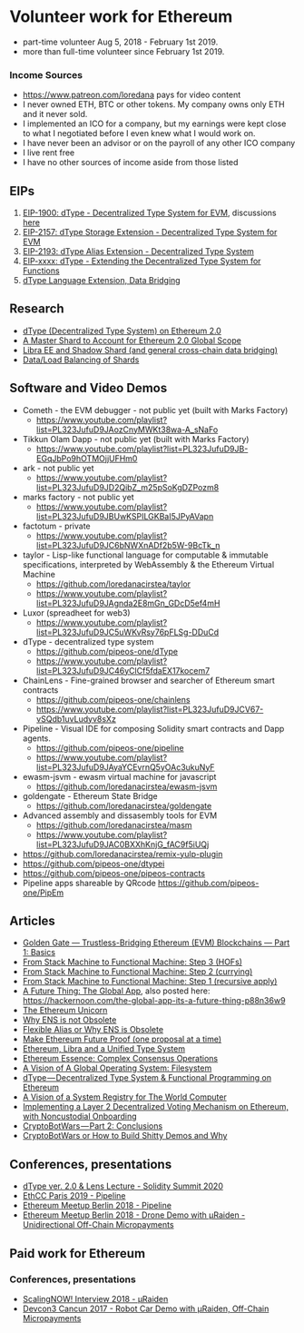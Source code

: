 # Volunteer work for Ethereum

- part-time volunteer Aug 5, 2018 - February 1st 2019.
- more than full-time volunteer since February 1st 2019.

### Income Sources
- https://www.patreon.com/loredana pays for video content
- I never owned ETH, BTC or other tokens. My company owns only ETH and it never sold.
- I implemented an ICO for a company, but my earnings were kept close to what I negotiated before I even knew what I would work on.
- I have never been an advisor or on the payroll of any other ICO company
- I live rent free
- I have no other sources of income aside from those listed

## EIPs

1. [EIP-1900: dType - Decentralized Type System for EVM](http://eips.ethereum.org/EIPS/eip-1900), discussions [here](https://github.com/ethereum/EIPs/issues/1882)
2. [EIP-2157: dType Storage Extension - Decentralized Type System for EVM](http://eips.ethereum.org/EIPS/eip-2157)
3. [EIP-2193: dType Alias Extension - Decentralized Type System](http://eips.ethereum.org/EIPS/eip-2193)
4. [EIP-xxxx: dType - Extending the Decentralized Type System for Functions](https://github.com/ethereum/EIPs/issues/1921)
5. [dType Language Extension, Data Bridging](https://github.com/loredanacirstea/EIPs/blob/d6fbbff5f1a1ecfa1eee6f8efa4ca3d896303e38/EIPS/eip-dtype_language.md)

## Research

- [dType (Decentralized Type System) on Ethereum 2.0](https://ethresear.ch/t/dtype-decentralized-type-system-on-ethereum-2-0/5721)
- [A Master Shard to Account for Ethereum 2.0 Global Scope](https://ethresear.ch/t/a-master-shard-to-account-for-ethereum-2-0-global-scope/5730)
- [Libra EE and Shadow Shard (and general cross-chain data bridging)](https://ethresear.ch/t/libra-ee-and-shadow-shard-and-general-cross-chain-data-bridging/5919)
- [Data/Load Balancing of Shards](https://ethresear.ch/t/data-load-balancing-of-shards/5961)

## Software and Video Demos
- Cometh - the EVM debugger - not public yet (built with Marks Factory)
   - https://www.youtube.com/playlist?list=PL323JufuD9JAozCnyMWKt38wa-A_sNaFo
- Tikkun Olam Dapp - not public yet (built with Marks Factory)
   - https://www.youtube.com/playlist?list=PL323JufuD9JB-EGqJbPo9hOTMOjjUFHm0
- ark - not public yet
   - https://www.youtube.com/playlist?list=PL323JufuD9JD2QibZ_m25pSoKgDZPozm8
- marks factory - not public yet 
    - https://www.youtube.com/playlist?list=PL323JufuD9JBUwKSPILGKBaI5JPyAVapn
- factotum - private
    - https://www.youtube.com/playlist?list=PL323JufuD9JC6bNWXnADf2b5W-9BcTk_n
- taylor - Lisp-like functional language for computable & immutable specifications, interpreted by WebAssembly & the Ethereum Virtual Machine 
    - https://github.com/loredanacirstea/taylor
    - https://www.youtube.com/playlist?list=PL323JufuD9JAgnda2E8mGn_GDcD5ef4mH
- Luxor (spreadheet for web3)
    - https://www.youtube.com/playlist?list=PL323JufuD9JC5uWKvRsy76pFLSg-DDuCd
- dType - decentralized type system
    - https://github.com/pipeos-one/dType
    - https://www.youtube.com/playlist?list=PL323JufuD9JC46yClCf5fdaEX17kocem7
- ChainLens - Fine-grained browser and searcher of Ethereum smart contracts
    - https://github.com/pipeos-one/chainlens 
    - https://www.youtube.com/playlist?list=PL323JufuD9JCV67-vSQdb1uvLudyv8sXz
- Pipeline - Visual IDE for composing Solidity smart contracts and Dapp agents.
    - https://github.com/pipeos-one/pipeline 
    - https://www.youtube.com/playlist?list=PL323JufuD9JAyaYCEvrnQ5yOAc3ukuNyF
- ewasm-jsvm - ewasm virtual machine for javascript 
    - https://github.com/loredanacirstea/ewasm-jsvm
- goldengate - Ethereum State Bridge
    - https://github.com/loredanacirstea/goldengate
- Advanced assembly and dissasembly tools for EVM
    - https://github.com/loredanacirstea/masm 
    - https://www.youtube.com/playlist?list=PL323JufuD9JAC0BXXhKnjG_fAC9f5iUQj
- https://github.com/loredanacirstea/remix-yulp-plugin
- https://github.com/pipeos-one/dtypei
- https://github.com/pipeos-one/pipeos-contracts
- Pipeline apps shareable by QRcode https://github.com/pipeos-one/PipEm

## Articles

- [Golden Gate — Trustless-Bridging Ethereum (EVM) Blockchains — Part 1: Basics](https://loredanacirstea.medium.com/golden-gate-trustless-bridging-ethereum-evm-blockchains-part-1-basics-d016300ea0dd)
- [From Stack Machine to Functional Machine: Step 3 (HOFs)](https://medium.com/@loredana.cirstea/from-stack-machine-to-functional-machine-step-3-higher-order-functions-18fb751066ec?sk=08bcb9b91686d527eef88da8dc989993)
- [From Stack Machine to Functional Machine: Step 2 (currying)](https://medium.com/@loredana.cirstea/from-stack-machine-to-functional-machine-step-2-currying-f26c7f8b7220)
- [From Stack Machine to Functional Machine: Step 1 (recursive apply)](https://medium.com/@loredana.cirstea/from-stack-machine-to-functional-machine-step-1-fd2f12a372e2?source=friends_link&sk=90d8c8dbb355d1c1994c358d60590298)
- [A Future Thing: The Global App](https://medium.com/@loredana.cirstea/a-future-thing-the-global-app-56bce92bb2b7), also posted here: https://hackernoon.com/the-global-app-its-a-future-thing-p88n36w9
- [The Ethereum Unicorn](https://medium.com/@loredana.cirstea/the-ethereum-unicorn-f7674b84dc69)
- [Why ENS is not Obsolete](https://medium.com/@loredana.cirstea/why-ens-is-not-obsolete-a226d53a705c)
- [Flexible Alias or Why ENS is Obsolete](https://medium.com/@loredana.cirstea/flexible-alias-or-why-ens-is-obsolete-a1353030f445)
- [Make Ethereum Future Proof (one proposal at a time)](https://medium.com/@loredana.cirstea/make-ethereum-future-proof-one-proposal-at-a-time-18b8b98b08fc)
- [Ethereum, Libra and a Unified Type System](https://medium.com/@loredana.cirstea/ethereum-libra-and-a-unified-type-system-7cafa6ea0bc0)
- [Ethereum Essence: Complex Consensus Operations](https://medium.com/@loredana.cirstea/ethereum-essence-complex-consensus-operations-9d63d419950b)
- [A Vision of A Global Operating System: Filesystem](https://medium.com/@loredana.cirstea/a-vision-of-a-global-operating-system-filesystem-c7019558b8c7)
- [dType — Decentralized Type System & Functional Programming on Ethereum](https://medium.com/@loredana.cirstea/dtype-decentralized-type-system-functional-programming-on-ethereum-4f7666377c9f)
- [A Vision of a System Registry for The World Computer](https://medium.com/@loredana.cirstea/a-vision-of-a-system-registry-for-the-world-computer-be1dc2da7cae)
- [Implementing a Layer 2 Decentralized Voting Mechanism on Ethereum, with Noncustodial Onboarding](https://medium.com/@loredana.cirstea/implementing-a-layer-2-decentralized-voting-mechanism-on-ethereum-with-noncustodial-onboarding-a7c7d26db241)
- [CryptoBotWars — Part 2: Conclusions](https://medium.com/@loredana.cirstea/cryptobotwars-part-2-conclusions-ebde6fa716f6)
- [CryptoBotWars or How to Build Shitty Demos and Why](https://medium.com/@loredana.cirstea/cryptobotwars-or-how-to-build-shitty-demos-and-why-19b5ecf60c76)

## Conferences, presentations

- [dType ver. 2.0 & Lens Lecture - Solidity Summit 2020](https://youtu.be/XMCgL99noYY)
- [EthCC Paris 2019 - Pipeline](https://www.youtube.com/watch?v=2NqQh_GHAh0)
- [Ethereum Meetup Berlin 2018 - Pipeline](https://youtu.be/MBUdk6qPBLQ)
- [Ethereum Meetup Berlin 2018 - Drone Demo with µRaiden - Unidirectional Off-Chain Micropayments](https://www.youtube.com/watch?v=E6CIgJPxgpQ)


## Paid work for Ethereum

### Conferences, presentations

- [ScalingNOW! Interview 2018 - µRaiden](https://www.youtube.com/watch?v=81gK-5qLFeg)
- [Devcon3 Cancun 2017 - Robot Car Demo with µRaiden, Off-Chain Micropayments](https://www.youtube.com/watch?v=yx0__aFvjzk)
